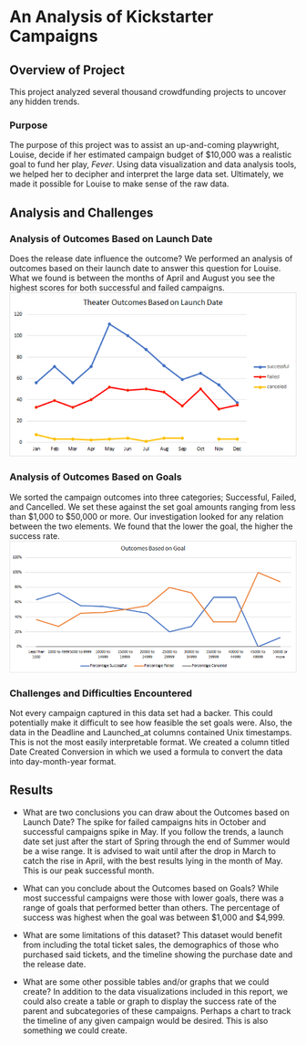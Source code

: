 # An Analysis of Kickstarter Campaigns

## Overview of Project
This project analyzed several thousand crowdfunding projects to uncover any hidden trends. 

### Purpose
The purpose of this project was to assist an up-and-coming playwright, Louise, decide if her estimated campaign budget of $10,000 was a realistic goal to fund her play, *Fever*. Using data visualization and data analysis tools, we helped her to decipher and interpret the large data set. Ultimately, we made it possible for Louise to make sense of the raw data. 

## Analysis and Challenges

### Analysis of Outcomes Based on Launch Date
Does the release date influence the outcome? We performed an analysis of outcomes based on their launch date to answer this question for Louise. What we found is between the months of April and August you see the highest scores for both successful and failed campaigns. 
![Theater_Outcomes_vs_Launch](Resources/Theater_Outcomes_vs_Launch.png)

### Analysis of Outcomes Based on Goals
We sorted the campaign outcomes into three categories; Successful, Failed, and Cancelled. We set these against the set goal amounts ranging from less than $1,000 to $50,000 or more. Our investigation looked for any relation between the two elements. We found that the lower the goal, the higher the success rate.
![Outcomes_vs_Goals](Resources/Outcomes_vs_%20Goals.png)
 

### Challenges and Difficulties Encountered
Not every campaign captured in this data set had a backer. This could potentially make it difficult to see how feasible the set goals were. Also, the data in the Deadline and Launched_at columns contained Unix timestamps. This is not the most easily interpretable format. We created a column titled Date Created Conversion in which we used a formula to convert the data into day-month-year format. 

## Results
- What are two conclusions you can draw about the Outcomes based on Launch Date?
The spike for failed campaigns hits in October and successful campaigns spike in May. If you follow the trends, a launch date set just after the start of Spring through the end of Summer would be a wise range. It is advised to wait until after the drop in March to catch the rise in April, with the best results lying in the month of May. This is our peak successful month. 

- What can you conclude about the Outcomes based on Goals?
While most successful campaigns were those with lower goals, there was a range of goals that performed better than others. The percentage of success was highest when the goal was between $1,000 and $4,999.  

- What are some limitations of this dataset?
This dataset would benefit from including the total ticket sales, the demographics of those who purchased said tickets, and the timeline showing the purchase date and the release date. 

- What are some other possible tables and/or graphs that we could create?
In addition to the data visualizations included in this report, we could also create a table or graph to display the success rate of the parent and subcategories of these campaigns. Perhaps a chart to track the timeline of any given campaign would be desired. This is also something we could create. 

